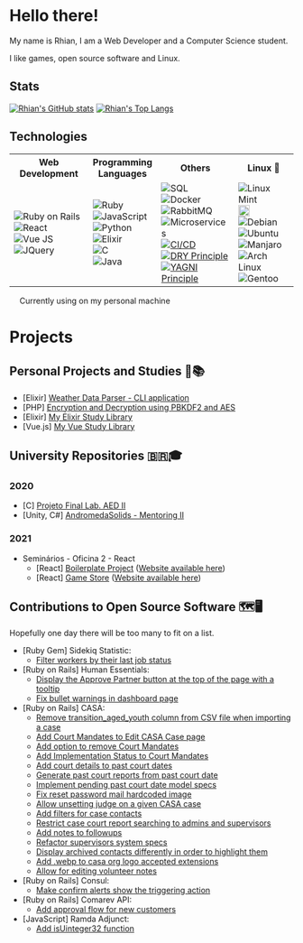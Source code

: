 <!--
So you've come to the bleak land of the README source code...
I am sorry, I've succumbed to the treacherous power of HTML in markdown... There is no way back now...
-->

# Hello there!

My name is Rhian, I am a Web Developer and a Computer Science student.

I like games, open source software and Linux.

<!--
  Other images :)
  https://media1.tenor.com/images/50ead60764442fd6304067bac5377027/tenor.gif
-->

<!-- <sub><sup><sub><sup>_By the way I like [Touhou](https://i1.kym-cdn.com/photos/images/newsfeed/000/333/537/b27.png) if you care about that_</sup></sub></sup></sub> -->

## Stats

[![Rhian's GitHub stats](https://github-readme-stats.vercel.app/api?username=rhian-cs&show_icons=true&theme=tokyonight&line_height=24.99)](https://github.com/anuraghazra/github-readme-stats)
[![Rhian's Top Langs](https://github-readme-stats.vercel.app/api/top-langs/?username=rhian-cs&layout=compact&theme=tokyonight&card_width=445&langs_count=8&exclude_repo=AndromedaSolids,puc-2020-2-Projeto_final_LAEDII)](https://github.com/anuraghazra/github-readme-stats)

## Technologies

<table>
<th>Web Development</th>
<th>Programming<br>Languages</th>
<th>Others</th>
<th>Linux 💛</th>
<tr>
  <td>
      <img src="https://img.shields.io/badge/Ruby_on_Rails-CC0000?style=flat&logo=ruby-on-rails&logoColor=white" alt="Ruby on Rails" /><br>
      <img src="https://img.shields.io/badge/React-20232A?style=flat&logo=react&logoColor=61DAFB" alt="React" /><br>
      <img src="https://img.shields.io/badge/Vue.js-35495E?style=flat&logo=vuedotjs&logoColor=4FC08D" alt="Vue JS" /><br>
      <img src="https://img.shields.io/badge/jQuery-0769AD?style=flat&logo=jquery&logoColor=white" alt="JQuery" /><br>
  </td>
  <td>
      <img src="https://img.shields.io/badge/Ruby-CC342D?style=flat&logo=ruby&logoColor=white" alt="Ruby" /><br>
      <img src="https://img.shields.io/badge/JavaScript-323330?style=flat&logo=javascript&logoColor=F7DF1E" alt="JavaScript" /><br>
      <img src="https://img.shields.io/badge/Python-112244?style=flat&logo=python&logoColor=blue" alt="Python" /><br>
      <img src="https://img.shields.io/badge/Elixir-4B275F?style=flat&logo=elixir&logoColor=white" alt="Elixir" /><br>
      <img src="https://img.shields.io/badge/C-00599C?style=flat&logo=c&logoColor=white" alt="C" /><br>
      <img src="https://img.shields.io/badge/Java-ED8B00?style=flat&logo=java&logoColor=white" alt="Java" /><br>
  </td>
  <td>
    <img src="https://img.shields.io/badge/PostgreSQL-316192?style=flat&logo=postgresql&logoColor=white" alt="SQL" /><br>
    <img src="https://img.shields.io/badge/Docker-2CA5E0?style=flat&logo=docker&logoColor=white" alt="Docker" /><br>
    <img src="https://img.shields.io/badge/rabbitmq-%23FF6600.svg?&style=flat&logo=rabbitmq&logoColor=white" alt="RabbitMQ" /><br>
    <img src="https://shields.io/badge/-Microservices-grey" alt="Microservices" /><br>
    <a href="https://en.wikipedia.org/wiki/Model%E2%80%93view%E2%80%93controller">
    <img src="https://shields.io/badge/-CI/CD-grey" alt="CI/CD" /></a><br>
    <a href="https://en.wikipedia.org/wiki/Don't_repeat_yourself"><img src="https://shields.io/badge/-DRY%20Principle-grey" alt="DRY Principle" /></a><br>
    <a href="https://en.wikipedia.org/wiki/You_aren%27t_gonna_need_it"><img src="https://shields.io/badge/-YAGNI%20Principle-grey" alt="YAGNI Principle" /></a><br>
  </td>
  <td>
    <img src="https://img.shields.io/badge/Linux_Mint-87CF3E?style=flat&logo=linux-mint&logoColor=white" alt="Linux Mint" /> <img src="https://freesvg.org/img/jean-victor-balin-icon-star.png" width="auto" height="20px" /><br>
    <img src="https://img.shields.io/badge/Debian-A81D33?style=flat&logo=debian&logoColor=white" alt="Debian" /><br>
    <img src="https://img.shields.io/badge/Ubuntu-E95420?style=flat&logo=ubuntu&logoColor=white" alt="Ubuntu" /><br>
    <img src="https://img.shields.io/badge/manjaro-35BF5C?style=flat&logo=Manjaro&logoColor=white" alt="Manjaro" /><br>
    <img src="https://img.shields.io/badge/Arch_Linux-1793D1?style=flat&logo=arch-linux&logoColor=white" alt="Arch Linux" /><br>
    <img src="https://img.shields.io/badge/Gentoo-54487A?style=flat&logo=gentoo&logoColor=white" alt="Gentoo" /><br>
  </td>
</tr>
<table>

<img src="https://freesvg.org/img/jean-victor-balin-icon-star.png" width="auto" height="14px" /> Currently using on my personal machine

# Projects

## Personal Projects and Studies 💼📚

- [Elixir] [Weather Data Parser - CLI application](https://github.com/rhian-cs/elixir-weather-parser)
- [PHP] [Encryption and Decryption using PBKDF2 and AES](https://github.com/rhian-cs/crypto-challenge-php-pbkdf2)
- [Elixir] [My Elixir Study Library](https://github.com/rhian-cs/elixir-studies)
- [Vue.js] [My Vue Study Library](https://github.com/rhian-cs/vue-udemy-studies)

## University Repositories 🇧🇷🎓

### 2020

- [C] [Projeto Final Lab. AED II](https://github.com/rhian-cs/Projeto_final_LAEDII)
- [Unity, C#] [AndromedaSolids - Mentoring II](https://github.com/rhian-cs/AndromedaSolids)

### 2021

- Seminários - Oficina 2 - React
  - [React] [Boilerplate Project](https://github.com/rhian-cs/seminarios-2021-oficina-2-boilerplate) ([Website available here](https://rhian-cs.github.io/puc-2021-1-seminarios-3-oficina-2-boilerplate-project/public/index.html))
  - [React] [Game Store](https://github.com/rhian-cs/seminarios-2021-oficina-2-game-store) ([Website available here](https://rhian-cs.github.io/puc-2021-1-seminarios-3-oficina-2-game-store/))

## Contributions to Open Source Software 🗺️🖥️

Hopefully one day there will be too many to fit on a list.

- [Ruby Gem] Sidekiq Statistic:
  - [Filter workers by their last job status](https://github.com/davydovanton/sidekiq-statistic/pull/173)
- [Ruby on Rails] Human Essentials:
  - [Display the Approve Partner button at the top of the page with a tooltip](https://github.com/rubyforgood/human-essentials/pull/2163)
  - [Fix bullet warnings in dashboard page](https://github.com/rubyforgood/human-essentials/pull/2413)
- [Ruby on Rails] CASA:
  - [Remove transition_aged_youth column from CSV file when importing a case](https://github.com/rubyforgood/casa/pull/1774)
  - [Add Court Mandates to Edit CASA Case page](https://github.com/rubyforgood/casa/pull/1795)
  - [Add option to remove Court Mandates](https://github.com/rubyforgood/casa/pull/1802)
  - [Add Implementation Status to Court Mandates](https://github.com/rubyforgood/casa/pull/1908)
  - [Add court details to past court dates](https://github.com/rubyforgood/casa/pull/2080)
  - [Generate past court reports from past court date](https://github.com/rubyforgood/casa/pull/2095)
  - [Implement pending past court date model specs](https://github.com/rubyforgood/casa/pull/2132)
  - [Fix reset password mail hardcoded image](https://github.com/rubyforgood/casa/pull/2133)
  - [Allow unsetting judge on a given CASA case](https://github.com/rubyforgood/casa/pull/2136)
  - [Add filters for case contacts](https://github.com/rubyforgood/casa/pull/2166)
  - [Restrict case court report searching to admins and supervisors](https://github.com/rubyforgood/casa/pull/2176)
  - [Add notes to followups](https://github.com/rubyforgood/casa/pull/2206)
  - [Refactor supervisors system specs](https://github.com/rubyforgood/casa/pull/2267)
  - [Display archived contacts differently in order to highlight them](https://github.com/rubyforgood/casa/pull/2298)
  - [Add .webp to casa org logo accepted extensions](https://github.com/rubyforgood/casa/pull/3044)
  - [Allow for editing volunteer notes](https://github.com/rubyforgood/casa/pull/3345)
- [Ruby on Rails] Consul:
  - [Make confirm alerts show the triggering action](https://github.com/consul/consul/pull/4543)
- [Ruby on Rails] Comarev API:
  - [Add approval flow for new customers](https://github.com/comarev/comarev/pull/90)
- [JavaScript] Ramda Adjunct:
  - [Add isUinteger32 function](https://github.com/char0n/ramda-adjunct/pull/2257)
